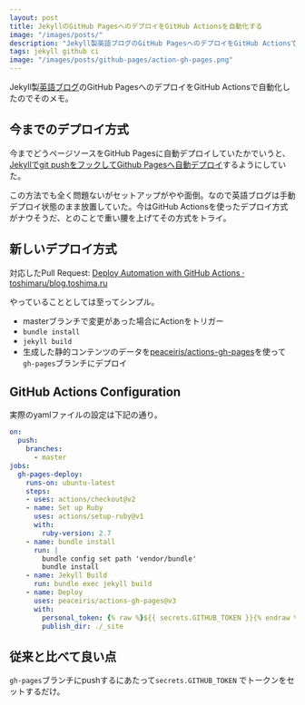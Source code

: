 ```yaml
---
layout: post
title: JekyllのGitHub PagesへのデプロイをGitHub Actionsを自動化する
image: "/images/posts/"
description: "Jekyll製英語ブログのGitHub PagesへのデプロイをGitHub Actionsで自動化したのでそのメモ。"
tags: jekyll github ci
image: "/images/posts/github-pages/action-gh-pages.png"
---
```


Jekyll製[英語ブログ](https://blog.toshima.ru/)のGitHub PagesへのデプロイをGitHub Actionsで自動化したのでそのメモ。

## 今までのデプロイ方式

今までどうページソースをGitHub Pagesに自動デプロイしていたかでいうと、[Jekyllでgit pushをフックしてGithub Pagesへ自動デプロイ](/autodeploy-jekyll/)するようにしていた。

この方法でも全く問題ないがセットアップがやや面倒。なので英語ブログは手動デプロイ状態のまま放置していた。今はGitHub Actionsを使ったデプロイ方式がナウそうだ、とのことで重い腰を上げてその方式をトライ。

## 新しいデプロイ方式

対応したPull Request: [Deploy Automation with GitHub Actions · toshimaru/blog.toshima.ru](https://github.com/toshimaru/blog.toshima.ru/pull/160)

やっていることとしては至ってシンプル。

- masterブランチで変更があった場合にActionをトリガー
- `bundle install`
- `jekyll build`
- 生成した静的コンテンツのデータを[peaceiris/actions-gh-pages](https://github.com/peaceiris/actions-gh-pages)を使って`gh-pages`ブランチにデプロイ

## GitHub Actions Configuration

実際のyamlファイルの設定は下記の通り。

```yml
on:
  push:
    branches:
      - master
jobs:
  gh-pages-deploy:
    runs-on: ubuntu-latest
    steps:
    - uses: actions/checkout@v2
    - name: Set up Ruby
      uses: actions/setup-ruby@v1
      with:
        ruby-version: 2.7
    - name: bundle install
      run: |
        bundle config set path 'vendor/bundle'
        bundle install
    - name: Jekyll Build
      run: bundle exec jekyll build
    - name: Deploy
      uses: peaceiris/actions-gh-pages@v3
      with:
        personal_token: {% raw %}${{ secrets.GITHUB_TOKEN }}{% endraw %}
        publish_dir: ./_site
```

## 従来と比べて良い点

`gh-pages`ブランチにpushするにあたって`secrets.GITHUB_TOKEN` でトークンをセットするだけ。
